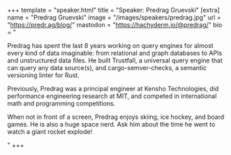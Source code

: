 +++
template = "speaker.html"
title = "Speaker: Predrag Gruevski"
[extra]
  name = "Predrag Gruevski"
  image = "/images/speakers/predrag.jpg"
  url = "https://predr.ag/blog/"
  mastodon = "https://hachyderm.io/@predrag/"
  bio = "<p>Predrag has spent the last 8 years working on query engines for almost every kind of data imaginable: from relational and graph databases to APIs and unstructured data files. He built Trustfall, a universal query engine that can query any data source(s), and cargo-semver-checks, a semantic versioning linter for Rust.</p><p>Previously, Predrag was a principal engineer at Kensho Technologies, did performance engineering research at MIT, and competed in international math and programming competitions.</p><p>When not in front of a screen, Predrag enjoys skiing, ice hockey, and board games. He is also a huge space nerd. Ask him about the time he went to watch a giant rocket explode!</p>"
+++
